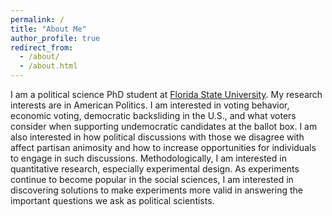 ```yaml
---
permalink: /
title: "About Me"
author_profile: true
redirect_from: 
  - /about/
  - /about.html
---
```


I am a political science PhD student at [Florida State University](https://cosspp.fsu.edu/polisci/). My research interests are in American Politics. I am interested in voting behavior, economic voting, democratic backsliding in the U.S., and what voters consider when supporting undemocratic candidates at the ballot box. I am also interested in how political discussions with those we disagree with affect partisan animosity and how to increase opportunities for individuals to engage in such discussions. Methodologically, I am interested in quantitative research, especially experimental design. As experiments continue to become popular in the social sciences, I am interested in discovering solutions to make experiments more valid in answering the important questions we ask as political scientists. 

